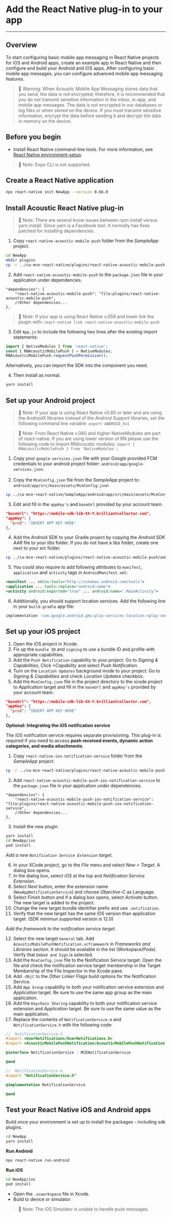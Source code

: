 # Add the React Native plug-in to your app

---
## Overview
To start configuring basic mobile app messaging in React Native projects for iOS and Android apps, create an example app in React Native and then configure and build your Android and iOS apps. After configuring basic mobile app messages, you can configure advanced mobile app messaging features.

> 🚧 Warning: When Acoustic Mobile App Messaging stores data that you send, the data is not encrypted; therefore, it is recommended that you do not transmit sensitive information in the inbox, in-app, and mobile app messages. The data is not encrypted in our databases or log files or when stored on the device. If you must transmit sensitive information, encrypt the data before sending it and decrypt the data in memory on the device.


## Before you begin
* Install React Native command-line tools. For more information, see [React Native environment-setup](https://reactnative.dev/docs/environment-setup).
> 📘 Note: Expo CLI is not supported.


## Create a React Native application
```sh
npx react-native init NewApp --version 0.66.0
```

## Install Acoustic React Native plug-in
> 📘 Note: There are several know issues between npm install versus yarn install. Since yarn is a Facebook tool. It normally has fixes patched for installing dependencies.

1. Copy `react-native-acoustic-mobile-push` folder from the *SampleApp* project.
```sh
cd NewApp
mkdir plugins
cp -r ../ca-mce-react-native/plugins/react-native-acoustic-mobile-push plugins/react-native-acoustic-mobile-push
```

2. Add `react-native-acoustic-mobile-push` to the `package.json` file in your application under dependencies.
```
"dependencies": {
	"react-native-acoustic-mobile-push": "file:plugins/react-native-acoustic-mobile-push",
	//Other dependencies...
},
```

> 📘 Note: If your app is using React Native v.059 and lower link the plugin with: `react-native link react-native-acoustic-mobile-push`

3. Edit `App.js` to include the following two lines after the existing import statements:
```js
import { NativeModules } from 'react-native';
const { RNAcousticMobilePush } = NativeModules;
RNAcousticMobilePush.requestPushPermission();
```
Alternatively, you can import the SDK into the component you need.

4. Then install as normal.
```sh
yarn install
```


## Set up your Android project
> 📘 Note: If your app is using React Native v0.60 or later and are using the *AndroidX* libraries instead of the *Android Support* libraries, set the following command line variable: `export ANDROID_X=1`

> 📘 Note: From React Native v.060 and higher NativeModules are part of react-native. If you are using lower version of RN please use the following code to import RNAcoustic modules: `import { RNAcousticMobilePush } from 'NativeModules';`

1. Copy your `google-services.json` file with your Google provided FCM credentials to your android project folder: `android/app/google-services.json`.
<br></br>
2. Copy the `MceConfig.json` file from the *SampleApp* project to: `android/app/src/main/assets/MceConfig.json` 
```sh
cp ../ca-mce-react-native/SampleApp/android/app/src/main/assets/MceConfig.json android/app/src/main/assets/MceConfig.json
```
3. Edit and fill in the `appKey's` and `baseUrl` provided by your account team.
```json
"baseUrl": "https://mobile-sdk-lib-XX-Y.brilliantcollector.com",
"appKey": {
  "prod": "INSERT APP KEY HERE"
},
```
4. Add the Android SDK to your Gradle project by copying the *Android SDK AAR* file to your *libs* folder. If you do not have a libs folder, create one next to your src folder.
```sh
cp ../ca-mce-react-native/plugins/react-native-acoustic-mobile-push/android/libs/acoustic-mobile-push-android-sdk-3.8.7.aar android/app/libs/acoustic-mobile-push-android-sdk-3.8.7.aar
```
5. You could also require to add following attributes to `manifest`, `application` and `activity` tags in `AndroidManifest.xml`:
```xml
<manifest ... xmlns:tools="http://schemas.android.com/tools">
<application ... tools:replace="android:name">
<activity android:exported="true" ... android:name=".MainActivity">
```
6. Additionally, you should support location services. Add the following line in your `build.gradle` app file:
```groovy
implementation 'com.google.android.gms:play-services-location:<play-services version>'
```


## Set up your iOS project
1. Open the iOS project in Xcode.
2. Fix up the `bundle ID` and `signing` to use a bundle ID and profile with appropriate capabilities.
3. Add the `Push Notification` capability to your project: Go to *Signing & Capabilities*, Click *+Capability* and select *Push Notification*.
4. Turn on the `Location Updates` background mode to your project: Go to *Signing & Capabilities* and check *Location Updates* checkbox.
5. Add the `MceConfig.json` file in the project directory to the xcode project to *Application* target and fill in the `baseUrl` and `appKey's` provided by your account team.
```json
"baseUrl": "https://mobile-sdk-lib-XX-Y.brilliantcollector.com",
"appKey": {
  "prod": "INSERT APP KEY HERE"
},
```

**Optional: Integrating the iOS notification service**

The iOS notification service requires separate provisioning. This plug-in is required if you need to access **push received events, dynamic action categories, and media attachments**.

1. Copy `react-native-ios-notification-service` folder from the *SampleApp* project.
```sh
cp -r ../ca-mce-react-native/plugins/react-native-acoustic-mobile-push-ios-notification-service plugins/react-native-acoustic-mobile-push-ios-notification-service
```

2. Add `react-native-acoustic-mobile-push-ios-notification-service` to the `package.json` file in your application under dependencies.
```
"dependencies": {
	"react-native-acoustic-mobile-push-ios-notification-service": "file:plugins/react-native-acoustic-mobile-push-ios-notification-service",
	//Other dependencies...
},
```
3. Install the new plugin
```sh
yarn install
cd NewApp/ios
pod install
```


*Add a new `Notification Service Extension` target.*

6. In your XCode project, go to the *File* menu and select *New > Target*. A dialog box opens.
7. In the dialog box, select *iOS* at the top and *Notification Service Extension*.
8. Select *Next* button, enter the extension name (`NewAppNotificationService`) and choose *Objective-C* as Language.
9. Select *Finish* button and if a dialog box opens, select *Activate* button. The new target is added to the project.
10. Change the new target bundle identifier prefix and use `.notification`.
11. Verify that the new target has the same iOS version than application target. (SDK minimun supported version is 12.0)

*Add the framework to the notification service target.*

12. Select the new target `General` tab. Add `AcousticMobilePushNotification.xcframework` in *Frameworks and Libraries* section. It should be available in the list (Workspace/Pods). Verify that `Embed and Sign` is selected.
13. Add the `MceConfig.json` file to the Notification Service target. Open the file and check the notification service target membership in the Target Membership of the File Inspector in the Xcode pane.
14. Add `-ObjC` to the *Other Linker Flags* build options for the Notification Service.
15. Add `App Group` capability to both your notification service extension and *Application* target. Be sure to use the same app group as the main application.
16. Add the `Keychain Sharing` capability to both your notification service extension and *Application* target. Be sure to use the same value as the main application.
17. Replace the contents of `NotificationService.m` and `NotificationService.h` with the following code:
```objective-c
//  NotificationService.h
#import <UserNotifications/UserNotifications.h>
#import <AcousticMobilePushNotification/AcousticMobilePushNotification.h>

@interface NotificationService : MCENotificationService

@end
```

```objective-c
//  NotificationService.m
#import "NotificationService.h"

@implementation NotificationService

@end
```


## Test your React Native iOS and Android apps
Build once your environment is set up to install the packages - including sdk plugins.
```sh
cd NewApp
yarn install
```

**Run Android**
```sh
npx react-native run-android
```

**Run iOS**
```sh
cd NewApp/ios
pod install
```
* Open the ```.xcworkspace``` file in Xcode.
* Build to device or simulator.
> 📘 Note: The iOS Simulator is unable to handle push messages.
